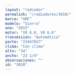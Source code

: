 ```yaml
---
layout: "radiador"
permalink: "/radiadores/3010/"
marca: "GMC"
modelo: "Sierra"
ano: "2015"
motor: "V8 6.0, V8 6.6"
transmision: "Automática"
parte: "23447657"
clima: "Con clima"
alto: "34"
ancho: "23 1/4"
observaciones: ""
id: "3010"
---
```


